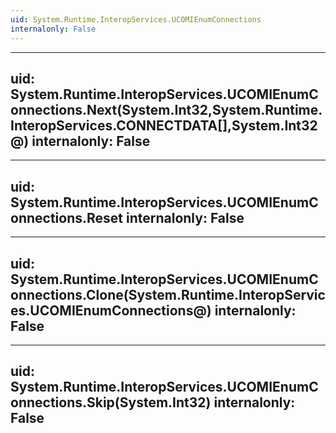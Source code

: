 ```yaml
---
uid: System.Runtime.InteropServices.UCOMIEnumConnections
internalonly: False
---
```


---
uid: System.Runtime.InteropServices.UCOMIEnumConnections.Next(System.Int32,System.Runtime.InteropServices.CONNECTDATA[],System.Int32@)
internalonly: False
---

---
uid: System.Runtime.InteropServices.UCOMIEnumConnections.Reset
internalonly: False
---

---
uid: System.Runtime.InteropServices.UCOMIEnumConnections.Clone(System.Runtime.InteropServices.UCOMIEnumConnections@)
internalonly: False
---

---
uid: System.Runtime.InteropServices.UCOMIEnumConnections.Skip(System.Int32)
internalonly: False
---

